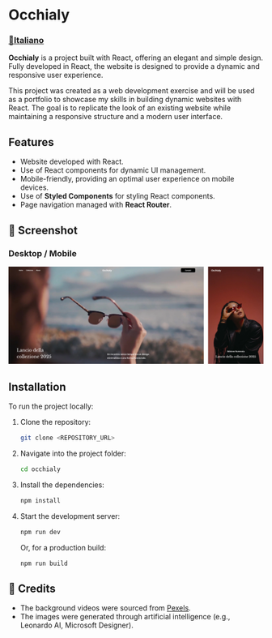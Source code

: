 # Occhialy

### [📜Italiano](README_IT.md)

**Occhialy** is a project built with React, offering an elegant and simple design. Fully developed in React, the website is designed to provide a dynamic and responsive user experience.

This project was created as a web development exercise and will be used as a portfolio to showcase my skills in building dynamic websites with React. The goal is to replicate the look of an existing website while maintaining a responsive structure and a modern user interface.

## Features
- Website developed with React.
- Use of React components for dynamic UI management.
- Mobile-friendly, providing an optimal user experience on mobile devices.
- Use of **Styled Components** for styling React components.
- Page navigation managed with **React Router**.

## 📸 Screenshot
### Desktop / Mobile
![Occhialy Screenshot Overview](screenshot/site_overview.png)

## Installation

To run the project locally:

1. Clone the repository:

   ```bash
   git clone <REPOSITORY_URL>
   ```

2. Navigate into the project folder:

   ```bash
   cd occhialy
   ```

3. Install the dependencies:

   ```bash
   npm install
   ```

4. Start the development server:

   ```bash
   npm run dev
   ```

   Or, for a production build:

   ```bash
   npm run build
   ```

## 📌 Credits
- The background videos were sourced from [Pexels](https://www.pexels.com/).
- The images were generated through artificial intelligence (e.g., Leonardo AI, Microsoft Designer).